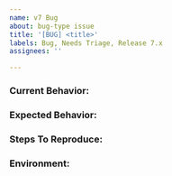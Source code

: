 ```yaml
---
name: v7 Bug
about: bug-type issue
title: '[BUG] <title>'
labels: Bug, Needs Triage, Release 7.x
assignees: ''

---
```


<!--
Note: Please search to see if an issue already exists for your problem: https://github.com/npm/cli/issues
-->

### Current Behavior:
<!-- ex. a clear & concise description of what you're experiencing. -->

### Expected Behavior:
<!-- ex. a clear & concise description of what you expected to happen. -->

### Steps To Reproduce:
<!--
ex. steps to reproduce the behavior:
1. In this environment...
2. With this config...
3. Run '...'
4. See error...
-->

### Environment:
<!--
ex.
- OS: Ubuntu 20.04
- Node: 13.14.0
- NPM: 6.4.12
-->
